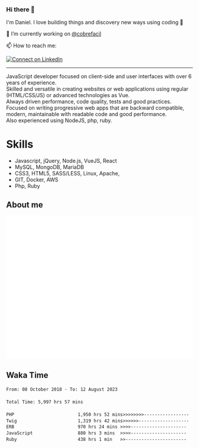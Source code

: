 ### Hi there 👋

I'm Daniel. I love building things and discovery new ways using coding :raised_hands: 

🔭 I’m currently working on [@cobrefacil](https://www.cobrefacil.com.br/)

📫 How to reach me:

[![Connect on LinkedIn](https://img.shields.io/badge/--linkedin?label=LinkedIn&logo=LinkedIn&style=social)](https://www.linkedin.com/in/daniel-cerverizzo/)

---

JavaScript developer focused on client-side and user interfaces with over 6 years of experience.  
Skilled and versatile in creating websites or web applications using regular (HTML/CSS/JS) or advanced technologies as Vue.  
Always driven performance, code quality, tests and good practices.  
 Focused on writing progressive web apps that are backward compatible, modern, maintainable with readable code and good performance.  
Also experienced using NodeJS, php, ruby. 


# Skills

 - Javascript, jQuery, Node.js, VueJS, React
 - MySQL, MongoDB, MariaDB    
 - CSS3, HTML5, SASS/LESS,  Linux, Apache,
 - GIT, Docker, AWS
 - Php, Ruby

## About me

![Metrics](/github-metrics.svg)

## Waka Time

<!--START_SECTION:waka-->

```txt
From: 08 October 2018 - To: 12 August 2023

Total Time: 5,997 hrs 57 mins

PHP                        1,950 hrs 52 mins>>>>>>>>-----------------   32.53 %
Twig                       1,319 hrs 42 mins>>>>>>-------------------   22.00 %
ERB                        970 hrs 24 mins >>>>---------------------   16.18 %
JavaScript                 880 hrs 3 mins  >>>>---------------------   14.67 %
Ruby                       438 hrs 1 min   >>-----------------------   07.30 %
```

<!--END_SECTION:waka-->

